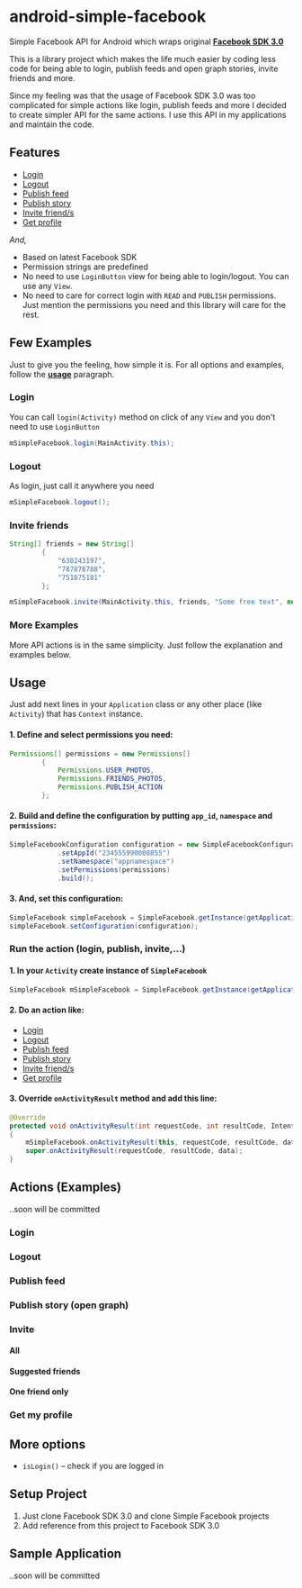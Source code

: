 android-simple-facebook
=======================

Simple Facebook API for Android which wraps original [**Facebook SDK 3.0**](https://github.com/facebook/facebook-android-sdk)

This is a library project which makes the life much easier by coding less code for being able to login, publish feeds and open graph stories, invite friends and more. 

Since my feeling was that the usage of Facebook SDK 3.0 was too complicated for simple actions like login, publish feeds and more I decided to create simpler API for the same actions. I use this API in my applications and maintain the code.

## Features
* [Login](https://github.com/sromku/android-simple-facebook/edit/master/README.md#login-1)
* [Logout](https://github.com/sromku/android-simple-facebook/edit/master/README.md#logout-1)
* [Publish feed](https://github.com/sromku/android-simple-facebook/edit/master/README.md#publish-feed)
* [Publish story](https://github.com/sromku/android-simple-facebook/edit/master/README.md#publish-story-open-graph)
* [Invite friend/s](https://github.com/sromku/android-simple-facebook/edit/master/README.md#invite)
* [Get profile](https://github.com/sromku/android-simple-facebook/edit/master/README.md#get-my-profile)

*And,*
* Based on latest Facebook SDK
* Permission strings are predefined
* No need to use `LoginButton` view for being able to login/logout. You can use any `View`.
* No need to care for correct login with `READ` and `PUBLISH` permissions. Just mention the permissions you need and this library will care for the rest.

## Few Examples
Just to give you the feeling, how simple it is. For all options and examples, follow the [**usage**](https://github.com/sromku/android-simple-facebook/edit/master/README.md#usage) paragraph.

### Login
You can call `login(Activity)` method on click of any `View` and you don't need to use `LoginButton`

``` java
mSimpleFacebook.login(MainActivity.this);
```

### Logout

As login, just call it anywhere you need
``` java
mSimpleFacebook.logout();
```

### Invite friends

``` java
String[] friends = new String[]
		{
			"630243197",
			"787878788",
			"751875181"
		};

mSimpleFacebook.invite(MainActivity.this, friends, "Some free text", null);
```

### More Examples
More API actions is in the same simplicity. Just follow the explanation and examples below.

## Usage

Just add next lines in your `Application` class or any other place (like `Activity`) that has `Context` instance.

#### 1.	Define and select permissions you need:

``` java
Permissions[] permissions = new Permissions[]
		{
			Permissions.USER_PHOTOS,
			Permissions.FRIENDS_PHOTOS,
			Permissions.PUBLISH_ACTION
		};
``` 

#### 2.	Build and define the configuration by putting `app_id`, `namespace` and `permissions`:

``` java
SimpleFacebookConfiguration configuration = new SimpleFacebookConfiguration.Builder()
			.setAppId("234555990008855")
			.setNamespace("appnamespace")
			.setPermissions(permissions)
			.build();
``` 	

#### 3.	And, set this configuration: 

``` java
SimpleFacebook simpleFacebook = SimpleFacebook.getInstance(getApplicationContext());
simpleFacebook.setConfiguration(configuration);
``` 

### Run the action (login, publish, invite,…)

#### 1.	In your `Activity` create instance of `SimpleFacebook`

``` java
SimpleFacebook mSimpleFacebook = SimpleFacebook.getInstance(getApplicationContext());
```
#### 2.	Do an action like:
* [Login](https://github.com/sromku/android-simple-facebook/edit/master/README.md#login-1)
* [Logout](https://github.com/sromku/android-simple-facebook/edit/master/README.md#logout-1)
* [Publish feed](https://github.com/sromku/android-simple-facebook/edit/master/README.md#publish-feed)
* [Publish story](https://github.com/sromku/android-simple-facebook/edit/master/README.md#publish-story-open-graph)
* [Invite friend/s](https://github.com/sromku/android-simple-facebook/edit/master/README.md#invite)
* [Get profile](https://github.com/sromku/android-simple-facebook/edit/master/README.md#get-my-profile)

#### 3.	Override `onActivityResult` method and add this line:
``` java
@Override
protected void onActivityResult(int requestCode, int resultCode, Intent data)
{
	mSimpleFacebook.onActivityResult(this, requestCode, resultCode, data); 
	super.onActivityResult(requestCode, resultCode, data);
} 
```

## Actions (Examples)
..soon will be committed

### Login

### Logout

### Publish feed

### Publish story (open graph)

### Invite

#### All
#### Suggested friends
#### One friend only

### Get my profile

## More options

* `isLogin()` – check if you are logged in

## Setup Project
1. Just clone Facebook SDK 3.0 and clone Simple Facebook projects
2. Add reference from this project to Facebook SDK 3.0

## Sample Application
..soon will be committed
